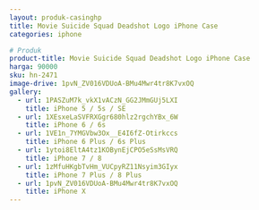 ```yaml
---
layout: produk-casinghp
title: Movie Suicide Squad Deadshot Logo iPhone Case
categories: iphone

# Produk
product-title: Movie Suicide Squad Deadshot Logo iPhone Case
harga: 90000
sku: hn-2471
image-drive: 1pvN_ZV016VDUoA-BMu4Mwr4tr8K7vxOQ
gallery:
  - url: 1PASZuM7k_vkX1vACzN_GG2JMmGUj5LXI
    title: iPhone 5 / 5s / SE
  - url: 1XEsxeLaSVFRXGgr680hlz2rgchYBx_6W
    title: iPhone 6 / 6s
  - url: 1VE1n_7YMGVbw3Ox__E4I6fZ-Otirkccs
    title: iPhone 6 Plus / 6s Plus
  - url: 1ytoi8EltA4tz1KOBynEjCPO5eSsMsVRQ
    title: iPhone 7 / 8
  - url: 1zMfuHKgbTvHm_VUCpyRZ11Nsyim3GIyx
    title: iPhone 7 Plus / 8 Plus
  - url: 1pvN_ZV016VDUoA-BMu4Mwr4tr8K7vxOQ
    title: iPhone X
---
```

